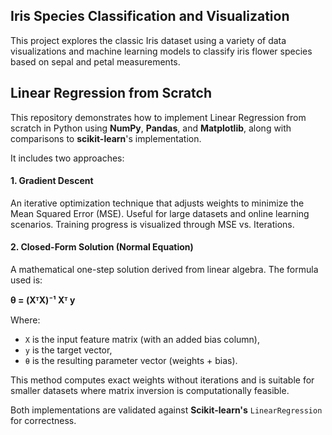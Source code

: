 ## Iris Species Classification and Visualization
This project explores the classic Iris dataset using a variety of data visualizations and machine learning models to classify iris flower species based on sepal and petal measurements.

## Linear Regression from Scratch

This repository demonstrates how to implement Linear Regression from scratch in Python using **NumPy**, **Pandas**, and **Matplotlib**, along with comparisons to **scikit-learn**'s implementation.

It includes two approaches:

#### 1. Gradient Descent

An iterative optimization technique that adjusts weights to minimize the Mean Squared Error (MSE). Useful for large datasets and online learning scenarios. Training progress is visualized through MSE vs. Iterations.

#### 2. Closed-Form Solution (Normal Equation)

A mathematical one-step solution derived from linear algebra. The formula used is:

**θ = (XᵀX)⁻¹ Xᵀ y**

Where:
- `X` is the input feature matrix (with an added bias column),
- `y` is the target vector,
- `θ` is the resulting parameter vector (weights + bias).

This method computes exact weights without iterations and is suitable for smaller datasets where matrix inversion is computationally feasible.

Both implementations are validated against **Scikit-learn's** `LinearRegression` for correctness.
